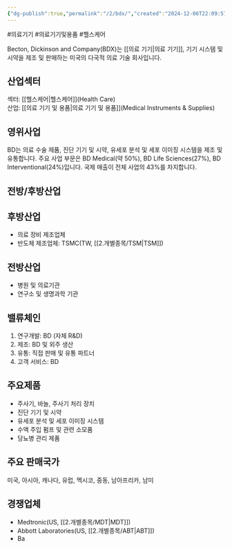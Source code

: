```yaml
---
{"dg-publish":true,"permalink":"/2/bdx/","created":"2024-12-06T22:09:57.276+09:00","updated":"2025-06-03T20:05:57.922+09:00"}
---
```


#의료기기 #의료기기및용품 #헬스케어

Becton, Dickinson and Company(BDX)는 [[의료 기기\|의료 기기]], 기기 시스템 및 시약을 제조 및 판매하는 미국의 다국적 의료 기술 회사입니다.

## 산업섹터

섹터: [[헬스케어\|헬스케어]](Health Care)  
산업: [[의료 기기 및 용품\|의료 기기 및 용품]](Medical Instruments & Supplies)

## 영위사업

BD는 의료 수술 제품, 진단 기기 및 시약, 유세포 분석 및 세포 이미징 시스템을 제조 및 유통합니다. 주요 사업 부문은 BD Medical(약 50%), BD Life Sciences(27%), BD Interventional(24%)입니다. 국제 매출이 전체 사업의 43%를 차지합니다.

## 전방/후방산업

## 후방산업

- 의료 장비 제조업체
- 반도체 제조업체: TSMC(TW, [[2.개별종목/TSM\|TSM]])

## 전방산업

- 병원 및 의료기관
- 연구소 및 생명과학 기관

## 밸류체인

1. 연구개발: BD (자체 R&D)
2. 제조: BD 및 외주 생산
3. 유통: 직접 판매 및 유통 파트너
4. 고객 서비스: BD

## 주요제품

- 주사기, 바늘, 주사기 처리 장치
- 진단 기기 및 시약
- 유세포 분석 및 세포 이미징 시스템
- 수액 주입 펌프 및 관련 소모품
- 당뇨병 관리 제품

## 주요 판매국가

미국, 아시아, 캐나다, 유럽, 멕시코, 중동, 남아프리카, 남미

## 경쟁업체

- Medtronic(US, [[2.개별종목/MDT\|MDT]])
- Abbott Laboratories(US, [[2.개별종목/ABT\|ABT]])
- Ba